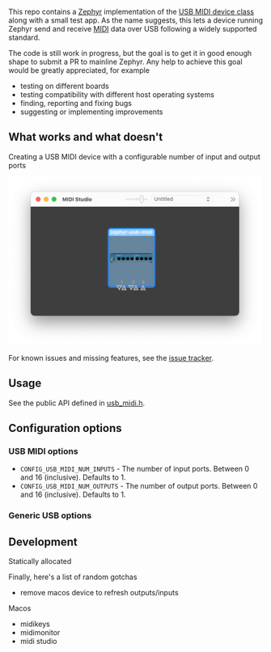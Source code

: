 
This repo contains a [Zephyr](https://zephyrproject.org/) implementation of the [USB MIDI device class](https://www.usb.org/sites/default/files/midi10.pdf) along with a small test app. As the name suggests, this lets a device running Zephyr send and receive [MIDI](https://en.wikipedia.org/wiki/MIDI) data over USB following a widely supported standard.

The code is still work in progress, but the goal is to get it in good enough shape to submit a PR to mainline Zephyr. Any help to achieve this goal would be greatly appreciated, for example

* testing on different boards
* testing compatibility with different host operating systems
* finding, reporting and fixing bugs
* suggesting or implementing improvements

## What works and what doesn't


Creating a USB MIDI device with a configurable number of input and output ports 

<img src="midi_studio.png" width="500">

For known issues and missing features, see the [issue tracker](issues).

## Usage

See the public API defined in [usb_midi.h](src/usb_midi.h).

## Configuration options

### USB MIDI options

* `CONFIG_USB_MIDI_NUM_INPUTS` - The number of input ports. Between 0 and 16 (inclusive). Defaults to 1.
* `CONFIG_USB_MIDI_NUM_OUTPUTS` - The number of output ports. Between 0 and 16 (inclusive). Defaults to 1.

### Generic USB options

## Development

Statically allocated

Finally, here's a list of random gotchas

* remove macos device to refresh outputs/inputs

Macos

* midikeys
* midimonitor
* midi studio